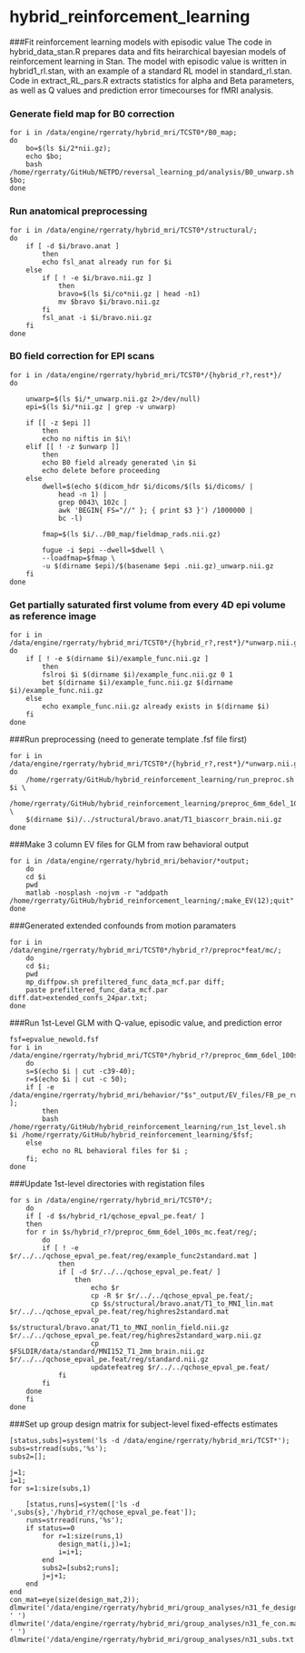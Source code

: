 # hybrid_reinforcement_learning


###Fit reinforcement learning models with episodic value
The code in hybrid_data_stan.R prepares data and fits heirarchical bayesian models of reinforcement learning in Stan. The model with episodic value is written in hybrid1_rl.stan, with an example of a standard RL model in standard_rl.stan. Code in extract_RL_pars.R extracts statistics for alpha and Beta parameters, as well as Q values and prediction error timecourses for fMRI analysis.


### Generate field map for B0 correction
```{.bash}
for i in /data/engine/rgerraty/hybrid_mri/TCST0*/B0_map;  
do 
	bo=$(ls $i/2*nii.gz);
	echo $bo; 
	bash /home/rgerraty/GitHub/NETPD/reversal_learning_pd/analysis/B0_unwarp.sh $bo; 
done
```

### Run anatomical preprocessing
```{.bash}
for i in /data/engine/rgerraty/hybrid_mri/TCST0*/structural/;
do 
	if [ -d $i/bravo.anat ]
		then
		echo fsl_anat already run for $i
	else
		if [ ! -e $i/bravo.nii.gz ]
			then
			bravo=$(ls $i/co*nii.gz | head -n1)
			mv $bravo $i/bravo.nii.gz
		fi
		fsl_anat -i $i/bravo.nii.gz
	fi
done
```

### B0 field correction for EPI scans
```{.bash}
for i in /data/engine/rgerraty/hybrid_mri/TCST0*/{hybrid_r?,rest*}/
do

	unwarp=$(ls $i/*_unwarp.nii.gz 2>/dev/null)
	epi=$(ls $i/*nii.gz | grep -v unwarp)

	if [[ -z $epi ]]
		then 
		echo no niftis in $i\!
	elif [[ ! -z $unwarp ]]
		then
		echo B0 field already generated \in $i
		echo delete before proceeding
	else
		dwell=$(echo $(dicom_hdr $i/dicoms/$(ls $i/dicoms/ | 
			head -n 1) | 
			grep 0043\ 102c | 
			awk 'BEGIN{ FS="//" }; { print $3 }') /1000000 | 
			bc -l) 

		fmap=$(ls $i/../B0_map/fieldmap_rads.nii.gz)

		fugue -i $epi --dwell=$dwell \
		--loadfmap=$fmap \
		-u $(dirname $epi)/$(basename $epi .nii.gz)_unwarp.nii.gz
	fi
done
```
### Get partially saturated first volume from every 4D epi volume as reference image
```{.bash}
for i in /data/engine/rgerraty/hybrid_mri/TCST0*/{hybrid_r?,rest*}/*unwarp.nii.gz
do
	if [ ! -e $(dirname $i)/example_func.nii.gz ]
		then
		fslroi $i $(dirname $i)/example_func.nii.gz 0 1
		bet $(dirname $i)/example_func.nii.gz $(dirname $i)/example_func.nii.gz 
	else
		echo example_func.nii.gz already exists in $(dirname $i)
	fi
done
```

###Run preprocessing (need to generate template .fsf file first)
```{.bash}
for i in /data/engine/rgerraty/hybrid_mri/TCST0*/{hybrid_r?,rest*}/*unwarp.nii.gz
do
	/home/rgerraty/GitHub/hybrid_reinforcement_learning/run_preproc.sh $i \
	/home/rgerraty/GitHub/hybrid_reinforcement_learning/preproc_6mm_6del_100s_mc.fsf \
	$(dirname $i)/../structural/bravo.anat/T1_biascorr_brain.nii.gz
done
```

###Make 3 column EV files for GLM from raw behavioral output
```{.bash}
for i in /data/engine/rgerraty/hybrid_mri/behavior/*output;
	do
	cd $i
	pwd
	matlab -nosplash -nojvm -r "addpath /home/rgerraty/GitHub/hybrid_reinforcement_learning/;make_EV(12);quit"
done
```

###Generated extended confounds from motion paramaters
```{.bash}
for i in /data/engine/rgerraty/hybrid_mri/TCST0*/hybrid_r?/preproc*feat/mc/; 
	do 
	cd $i; 
	pwd
	mp_diffpow.sh prefiltered_func_data_mcf.par diff; 
	paste prefiltered_func_data_mcf.par diff.dat>extended_confs_24par.txt;
done
```

###Run 1st-Level GLM with Q-value, episodic value, and prediction error
```{.bash}
fsf=epvalue_newold.fsf
for i in /data/engine/rgerraty/hybrid_mri/TCST0*/hybrid_r?/preproc_6mm_6del_100s_mc.feat/filtered_func_data.nii.gz; 
	do 
	s=$(echo $i | cut -c39-40); 
	r=$(echo $i | cut -c 50);
	if [ -e /data/engine/rgerraty/hybrid_mri/behavior/"$s"_output/EV_files/FB_pe_run"$r".txt ];
		then 
		bash /home/rgerraty/GitHub/hybrid_reinforcement_learning/run_1st_level.sh $i /home/rgerraty/GitHub/hybrid_reinforcement_learning/$fsf;
	else 
		echo no RL behavioral files for $i ;
	fi;
done
```

###Update 1st-level directories with registation files
```{.bash}
for s in /data/engine/rgerraty/hybrid_mri/TCST0*/;
	do
	if [ -d $s/hybrid_r1/qchose_epval_pe.feat/ ]
	then
	for r in $s/hybrid_r?/preproc_6mm_6del_100s_mc.feat/reg/; 
		do 
		if [ ! -e $r/../../qchose_epval_pe.feat/reg/example_func2standard.mat ]
			then
			if [ -d $r/../../qchose_epval_pe.feat/ ]
				then
					echo $r
					cp -R $r $r/../../qchose_epval_pe.feat/;
					cp $s/structural/bravo.anat/T1_to_MNI_lin.mat $r/../../qchose_epval_pe.feat/reg/highres2standard.mat
					cp $s/structural/bravo.anat/T1_to_MNI_nonlin_field.nii.gz $r/../../qchose_epval_pe.feat/reg/highres2standard_warp.nii.gz
					cp $FSLDIR/data/standard/MNI152_T1_2mm_brain.nii.gz $r/../../qchose_epval_pe.feat/reg/standard.nii.gz
					updatefeatreg $r/../../qchose_epval_pe.feat/
			fi
		fi
	done
	fi
done
```

###Set up group design matrix for subject-level fixed-effects estimates
```{.matlab}
[status,subs]=system('ls -d /data/engine/rgerraty/hybrid_mri/TCST*');
subs=strread(subs,'%s');
subs2=[];

j=1;
i=1;
for s=1:size(subs,1)

	[status,runs]=system(['ls -d ',subs{s},'/hybrid_r?/qchose_epval_pe.feat']);
	runs=strread(runs,'%s');
	if status==0
		for r=1:size(runs,1)
			design_mat(i,j)=1;
			i=i+1;
		end
		subs2=[subs2;runs];
		j=j+1;
	end
end
con_mat=eye(size(design_mat,2));
dlmwrite('/data/engine/rgerraty/hybrid_mri/group_analyses/n31_fe_design.mat',design_mat, ' ')
dlmwrite('/data/engine/rgerraty/hybrid_mri/group_analyses/n31_fe_con.mat',con_mat, ' ')
dlmwrite('/data/engine/rgerraty/hybrid_mri/group_analyses/n31_subs.txt',subs2,'')   
```